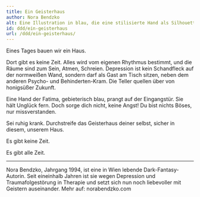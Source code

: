 ```yaml
---
title: Ein Geisterhaus
author: Nora Bendzko
alt: Eine Illustration in blau, die eine stilisierte Hand als Silhouette zeigt. In der Mitte der Handfläche ist ein geöffnetes Auge. Innerhalb der Finger sind Rankenpflanzen zu sehen. Eine davon endet in einem winzigen Gespenst.
id: ddd/ein-geisterhaus
url: /ddd/ein-geisterhaus/
---
```


Eines Tages bauen wir ein Haus.

Dort gibt es keine Zeit. Alles wird vom eigenen Rhythmus bestimmt, und die Räume sind zum Sein, Atmen, Schreien. Depression ist kein Schandfleck auf der normweißen Wand, sondern darf als Gast am Tisch sitzen, neben dem anderen Psycho- und Behinderten-Kram. Die Teller quellen über von honigsüßer Zukunft.

Eine Hand der Fatima, gebieterisch blau, prangt auf der Eingangstür. Sie hält Unglück fern. Doch sorge dich nicht, keine Angst! Du bist nichts Böses, nur missverstanden.

Sei ruhig krank. Durchstreife das Geisterhaus deiner selbst, sicher in diesem, unserem Haus.

Es gibt keine Zeit.

Es gibt alle Zeit.

---

Nora Bendzko, Jahrgang 1994, ist eine in Wien lebende Dark-Fantasy-Autorin. Seit eineinhalb Jahren ist sie wegen Depression und Traumafolgestörung in Therapie und setzt sich nun noch liebevoller mit Geistern auseinander. Mehr auf: norabendzko.com
